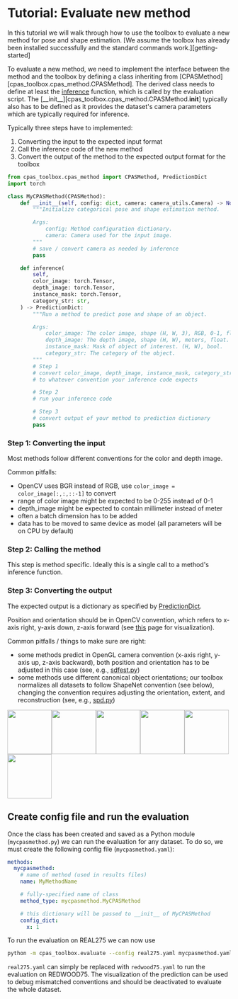 # Tutorial: Evaluate new method

In this tutorial we will walk through how to use the toolbox to evaluate a new method for pose and shape estimation. [We assume the toolbox has already been installed successfully and the standard commands work.][getting-started]

To evaluate a new method, we need to implement the interface between the method and the toolbox by defining a class inheriting from [CPASMethod][cpas_toolbox.cpas_method.CPASMethod]. The derived class needs to define at least the [inference](cpas_toolbox.cpas_method.CPASMethod.inference) function, which is called by the evaluation script. The [\_\_init\_\_][cpas_toolbox.cpas_method.CPASMethod.__init__] typically also has to be defined as it provides the dataset's camera parameters which are typically required for inference.

Typically three steps have to implemented: 

1. Converting the input to the expected input format
2. Call the inference code of the new method
3. Convert the output of the method to the expected output format for the toolbox

```python
from cpas_toolbox.cpas_method import CPASMethod, PredictionDict
import torch

class MyCPASMethod(CPASMethod):
    def __init__(self, config: dict, camera: camera_utils.Camera) -> None:
        """Initialize categorical pose and shape estimation method.

        Args:
            config: Method configuration dictionary.
            camera: Camera used for the input image.
        """
        # save / convert camera as needed by inference
        pass

    def inference(
        self,
        color_image: torch.Tensor,
        depth_image: torch.Tensor,
        instance_mask: torch.Tensor,
        category_str: str,
    ) -> PredictionDict:
        """Run a method to predict pose and shape of an object.

        Args:
            color_image: The color image, shape (H, W, 3), RGB, 0-1, float.
            depth_image: The depth image, shape (H, W), meters, float.
            instance_mask: Mask of object of interest. (H, W), bool.
            category_str: The category of the object.
        """
        # Step 1
        # convert color_image, depth_image, instance_mask, category_str
        # to whatever convention your inference code expects

        # Step 2
        # run your inference code

        # Step 3
        # convert output of your method to prediction dictionary
        pass
```

### Step 1: Converting the input
Most methods follow different conventions for the color and depth image.

Common pitfalls: 

- OpenCV uses BGR instead of RGB, use `color_image = color_image[:,:,::-1]` to convert
- range of color image might be expected to be 0-255 instead of 0-1
- depth_image might be expected to contain millimeter instead of meter
- often a batch dimension has to be added
- data has to be moved to same device as model (all parameters will be on CPU by default)

### Step 2: Calling the method

This step is method specific. Ideally this is a single call to a method's inference function.

### Step 3: Converting the output
The expected output is a dictionary as specified by [PredictionDict](cpas_toolbox.cpas_method.PredictionDict).

Position and orientation should be in OpenCV convention, which refers to x-axis right, y-axis down, z-axis forward (see [this](https://docs.opencv.org/3.4/d9/d0c/group__calib3d.html) page for visualization).

Common pitfalls / things to make sure are right:

- some methods predict in OpenGL camera convention (x-axis right, y-axis up, z-axis backward), both position and orientation has to be adjusted in this case (see, e.g., [sdfest.py](https://github.com/roym899/pose_and_shape_evaluation/blob/main/cpas_toolbox/cpas_methods/sdfest.py#L128-L133))
- some methods use different canonical object orientations; our toolbox normalizes all datasets to follow ShapeNet convention (see below), changing the convention requires adjusting the orientation, extent, and reconstruction (see, e.g., [spd.py](https://github.com/roym899/pose_and_shape_evaluation/blob/9e07594488e0081e3819624aa4c9ae178f8e7dd3/cpas_toolbox/cpas_methods/spd.py#L262-L270))

<img src="../object_convention/bottle.png" width="100"/><img src="../object_convention/bowl.png" width="100"/><img src="../object_convention/camera.png" width="100"/><img src="../object_convention/can.png" width="100"/><img src="../object_convention/laptop.png" width="100"/><img src="../object_convention/mug.png" width="100"/>

## Create config file and run the evaluation

Once the class has been created and saved as a Python module (`mycpasmethod.py`) we can run the evaluation for any dataset. To do so, we must create the following config file (`mycpasmethod.yaml`):
```yaml
methods:
  mycpasmethod:
    # name of method (used in results files)
    name: MyMethodName

    # fully-specified name of class
    method_type: mycpasmethod.MyCPASMethod

    # this dictionary will be passed to __init__ of MyCPASMethod
    config_dict:
      x: 1  
```
To run the evaluation on REAL275 we can now use
```bash
python -m cpas_toolbox.evaluate --config real275.yaml mycpasmethod.yaml --out_dir ./results/ --visualize_gt True --visualize_prediction True
```
`real275.yaml` can simply be replaced with `redwood75.yaml` to run the evaluation on REDWOOD75.
The visualization of the prediction can be used to debug mismatched conventions and should be deactivated to evaluate the whole dataset.